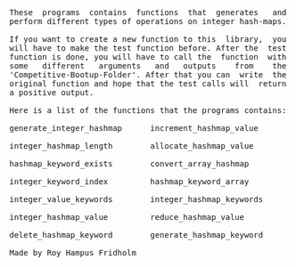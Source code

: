 
<pre>
These  programs  contains  functions  that  generates   and
perform different types of operations on integer hash-maps.

If you want to create a new function to this  library,  you
will have to make the test function before. After the  test
function is done, you will have to call the  function  with
some   different   arguments   and   outputs    from    the
'Competitive-Bootup-Folder'. After that you can  write  the
original function and hope that the test calls will  return
a positive output.

Here is a list of the functions that the programs contains:

generate_integer_hashmap      increment_hashmap_value

integer_hashmap_length        allocate_hashmap_value

hashmap_keyword_exists        convert_array_hashmap

integer_keyword_index         hashmap_keyword_array

integer_value_keywords        integer_hashmap_keywords

integer_hashmap_value         reduce_hashmap_value

delete_hashmap_keyword        generate_hashmap_keyword

Made by Roy Hampus Fridholm
</pre>
